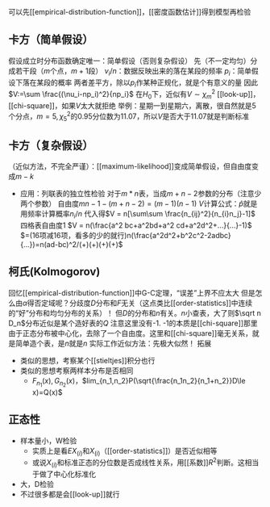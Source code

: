 可以先[[empirical-distribution-function]]，[[密度函数估计]]得到模型再检验
## 卡方（简单假设）
假设成立时分布函数确定唯一：简单假设（否则复杂假设）
先（不一定均匀）分成若干段（$m$个点，$m+1$段）
$\nu_i/n$：数据反映出来的落在某段的频率
$p_i$：简单假设下落在某段的概率
两者差平方，除以$p_i$作某种正规化，就是个有意义的量
因此$V:=\sum \frac{(\nu_i-np_i)^2}{np_i}$
在$H_0$下，近似有$V\sim \chi^2_m$
[[look-up]]，[[chi-square]]，如果$V$太大就拒绝
举例：星期一到星期六，离散，很自然就是5个分点，$m=5,\chi_5^2$的0.95分位数为11.07，所以$V$是否大于$11.07$就是判断标准
## 卡方（复杂假设）
（近似方法，不完全严谨）：[[maximum-likelihood]]变成简单假设，但自由度变成$m-k$
- 应用：列联表的独立性检验
对于$m*n$表，当成$m+n-2$参数的分布（注意少两个参数）
自由度$mn-1-(m+n-2)=(m-1)(n-1)$
$V$计算公式：$\hat p$就是用频率计算概率$n_i/n$
代入得$V = n[\sum\sum \frac{n_{ij}^2}{n_{i}n_j}-1]$
四格表自由度1
$V = n(\frac{a^2 bc+a^2bd+a^2 cd+a^2d^2+...}{...}-1)$
$=(16项减16项，看多的少的就行)n(\frac{a^2d^2+b^2c^2-2adbc}{...})=n(ad-bc)^2/(+)(+)(+)(+)$
## 柯氏(Kolmogorov)
回忆[[empirical-distribution-function]]中G-C定理，“误差”上界不应太大
但是怎么由$\alpha$得否定域呢？分歧度$D$分布和$F$无关（这点类比[[order-statistics]]中连续的“好”分布和均匀分布的关系）！
但$D$的分布和$n$有关。$n$小查表，大了则$\sqrt n D_n$分布近似是某个造好表的$Q$
注意这里没有-1. -1的本质是[[chi-square]]那里由于正态分布被中心化，去除了一个自由度。这里和[[chi-square]]毫无关系，就是简单造个表，是$n$就是$n$
实际工作近似方法：先极大似然！
拓展
- 类似的思想，考察某个[[stieltjes]]积分也行
- 类似的思想考察两样本分布是否相同
  - $F_{n_1}(x),G_{n_2}(x)$，$lim_{n_1,n_2}P(\sqrt{\frac{n_1n_2}{n_1+n_2}}D\le x)=Q(x)$
## 正态性
- 样本量小，W检验
  - 实质上是看$EX_{(i)}$和$X_{(i)}$（[[order-statistics]]）是否近似相等
  - 或说$X_{(i)}$和标准正态的分位数是否成线性关系，用[[系数]]$R^2$判断。这相当于做了中心化标准化
- 大，D检验
- 不过很多都是会[[look-up]]就行